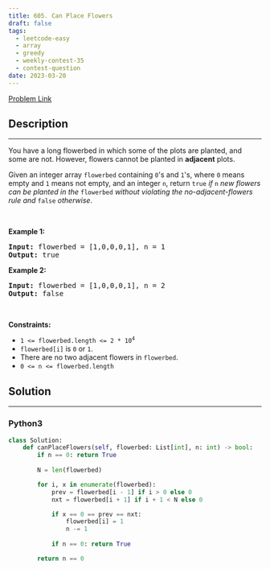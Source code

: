 ```yaml
---
title: 605. Can Place Flowers
draft: false
tags: 
  - leetcode-easy
  - array
  - greedy
  - weekly-contest-35
  - contest-question
date: 2023-03-20
---
```


[Problem Link](https://leetcode.com/problems/can-place-flowers/)

## Description

---
<p>You have a long flowerbed in which some of the plots are planted, and some are not. However, flowers cannot be planted in <strong>adjacent</strong> plots.</p>

<p>Given an integer array <code>flowerbed</code> containing <code>0</code>&#39;s and <code>1</code>&#39;s, where <code>0</code> means empty and <code>1</code> means not empty, and an integer <code>n</code>, return <code>true</code>&nbsp;<em>if</em> <code>n</code> <em>new flowers can be planted in the</em> <code>flowerbed</code> <em>without violating the no-adjacent-flowers rule and</em> <code>false</code> <em>otherwise</em>.</p>

<p>&nbsp;</p>
<p><strong class="example">Example 1:</strong></p>
<pre><strong>Input:</strong> flowerbed = [1,0,0,0,1], n = 1
<strong>Output:</strong> true
</pre><p><strong class="example">Example 2:</strong></p>
<pre><strong>Input:</strong> flowerbed = [1,0,0,0,1], n = 2
<strong>Output:</strong> false
</pre>
<p>&nbsp;</p>
<p><strong>Constraints:</strong></p>

<ul>
	<li><code>1 &lt;= flowerbed.length &lt;= 2 * 10<sup>4</sup></code></li>
	<li><code>flowerbed[i]</code> is <code>0</code> or <code>1</code>.</li>
	<li>There are no two adjacent flowers in <code>flowerbed</code>.</li>
	<li><code>0 &lt;= n &lt;= flowerbed.length</code></li>
</ul>


## Solution

---
### Python3
``` py title='can-place-flowers'
class Solution:
    def canPlaceFlowers(self, flowerbed: List[int], n: int) -> bool:
        if n == 0: return True
        
        N = len(flowerbed)

        for i, x in enumerate(flowerbed):
            prev = flowerbed[i - 1] if i > 0 else 0
            nxt = flowerbed[i + 1] if i + 1 < N else 0

            if x == 0 == prev == nxt:
                flowerbed[i] = 1
                n -= 1
            
            if n == 0: return True

        return n == 0
```

